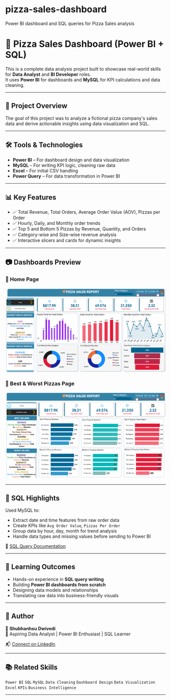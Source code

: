 # pizza-sales-dashboard
Power BI dashboard and SQL queries for Pizza Sales analysis

# 🍕 Pizza Sales Dashboard (Power BI + SQL)

This is a complete data analysis project built to showcase real-world skills for **Data Analyst** and **BI Developer** roles.  
It uses **Power BI** for dashboards and **MySQL** for KPI calculations and data cleaning.

---

## 📁 Project Overview

The goal of this project was to analyze a fictional pizza company's sales data and derive actionable insights using data visualization and SQL.

---

## 🛠 Tools & Technologies

- **Power BI** – For dashboard design and data visualization  
- **MySQL** – For writing KPI logic, cleaning raw data  
- **Excel** – For initial CSV handling  
- **Power Query** – For data transformation in Power BI

---

## 📊 Key Features

- ✅ Total Revenue, Total Orders, Average Order Value (AOV), Pizzas per Order  
- ✅ Hourly, Daily, and Monthly order trends  
- ✅ Top 5 and Bottom 5 Pizzas by Revenue, Quantity, and Orders  
- ✅ Category-wise and Size-wise revenue analysis  
- ✅ Interactive slicers and cards for dynamic insights

---

## 📷 Dashboards Preview

### 🔹 Home Page
![Home Page](Home%20Page.png)

### 🔹 Best & Worst Pizzas Page
![Best Worst Page](Best_Worst%20page.png)

---

## 🧠 SQL Highlights

Used MySQL to:
- Extract date and time features from raw order data  
- Create KPIs like `Avg Order Value`, `Pizzas Per Order`  
- Group data by hour, day, month for trend analysis  
- Handle data types and missing values before sending to Power BI

📄 [SQL Query Documentation](Query%20OF%20SQL%20for%20KPI%20and%20Chart%20Required.docx)

---

## 🎯 Learning Outcomes

- Hands-on experience in **SQL query writing**
- Building **Power BI dashboards from scratch**
- Designing data models and relationships
- Translating raw data into business-friendly visuals

---

## 📌 Author

👤 **Shubhanhsu Dwivedi**  
🎯 Aspiring Data Analyst | Power BI Enthusiast | SQL Learner

📬 [Connect on LinkedIn](https://www.linkedin.com/in/prabhuji-dwivedi-shubhanshu)  


---


## 📚 Related Skills

`Power BI` `SQL` `MySQL` `Data Cleaning` `Dashboard Design` `Data Visualization` `Excel` `KPIs` `Business Intelligence`

---


